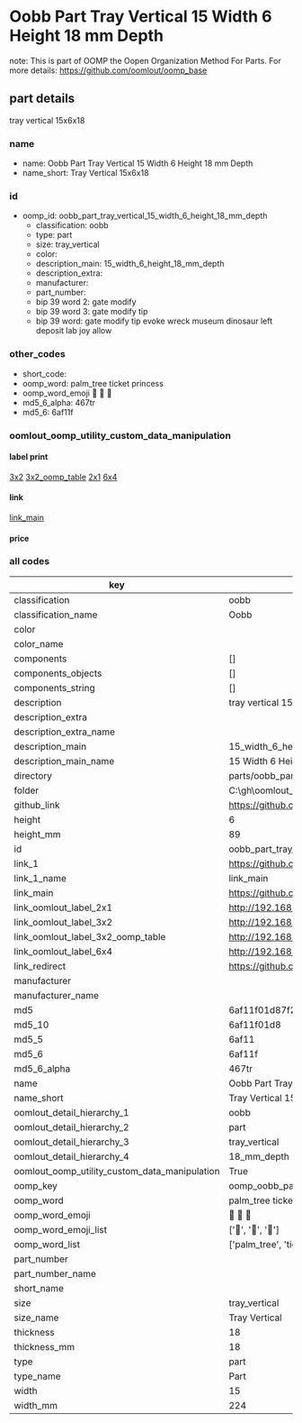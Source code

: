 # Oobb Part Tray Vertical 15 Width 6 Height 18 mm Depth  

note: This is part of OOMP the Oopen Organization Method For Parts. For more details: https://github.com/oomlout/oomp_base

##  part details
  



tray vertical 15x6x18



### name
* name: Oobb Part Tray Vertical 15 Width 6 Height 18 mm Depth
* name_short: Tray Vertical 15x6x18 
### id
* oomp_id: oobb_part_tray_vertical_15_width_6_height_18_mm_depth
  * classification: oobb
  * type: part
  * size: tray_vertical
  * color: 
  * description_main: 15_width_6_height_18_mm_depth
  * description_extra: 
  * manufacturer: 
  * part_number: 
  * bip 39 word 2: gate modify
  * bip 39 word 3: gate modify tip
  * bip 39 word: gate modify tip evoke wreck museum dinosaur left deposit lab joy allow

### other_codes
* short_code: 
* oomp_word: palm_tree ticket princess
* oomp_word_emoji :palm_tree: :ticket: :princess:
* md5_6_alpha: 467tr
* md5_6: 6af11f






### oomlout_oomp_utility_custom_data_manipulation
#### label print
[3x2](http://192.168.1.245:1112/?label=oomp%20467tr)
[3x2_oomp_table](http://192.168.1.108:1112/?label=oomp%20467tr)
[2x1](http://192.168.1.242:1112/?label=oomp%20467tr)
[6x4](http://192.168.1.55:1112/?label=oomp%20467tr)    

#### link

[link_main](https://github.com/oomlout/oomlout_oobb_version_4_generated_parts/tree/main/navigation_oomp/oobb/part/tray_vertical/15_width_6_height_18_mm_depth/part)                              

#### price







### all codes 
| key | value |  
| --- | --- |  
| classification | oobb |  
| classification_name | Oobb |  
| color |  |  
| color_name |  |  
| components | [] |  
| components_objects | [] |  
| components_string | [] |  
| description | tray vertical 15x6x18 |  
| description_extra |  |  
| description_extra_name |  |  
| description_main | 15_width_6_height_18_mm_depth |  
| description_main_name | 15 Width 6 Height 18 mm Depth |  
| directory | parts/oobb_part_tray_vertical_15_width_6_height_18_mm_depth |  
| folder | C:\gh\oomlout_oobb_version_4_generated_parts\parts\oobb_part_tray_vertical_15_width_6_height_18_mm_depth |  
| github_link | https://github.com/oomlout/oomlout_oomp_part_src/tree/main/parts/oobb_part_tray_vertical_15_width_6_height_18_mm_depth |  
| height | 6 |  
| height_mm | 89 |  
| id | oobb_part_tray_vertical_15_width_6_height_18_mm_depth |  
| link_1 | https://github.com/oomlout/oomlout_oobb_version_4_generated_parts/tree/main/navigation_oomp/oobb/part/tray_vertical/15_width_6_height_18_mm_depth/part |  
| link_1_name | link_main |  
| link_main | https://github.com/oomlout/oomlout_oobb_version_4_generated_parts/tree/main/navigation_oomp/oobb/part/tray_vertical/15_width_6_height_18_mm_depth/part |  
| link_oomlout_label_2x1 | http://192.168.1.242:1112/?label=oomp%20467tr |  
| link_oomlout_label_3x2 | http://192.168.1.245:1112/?label=oomp%20467tr |  
| link_oomlout_label_3x2_oomp_table | http://192.168.1.108:1112/?label=oomp%20467tr |  
| link_oomlout_label_6x4 | http://192.168.1.55:1112/?label=oomp%20467tr |  
| link_redirect | https://github.com/oomlout/oomlout_oobb_version_4_generated_parts/tree/main/parts/oobb_tray_vertical_15_06_18 |  
| manufacturer |  |  
| manufacturer_name |  |  
| md5 | 6af11f01d87f27ce46ff14e1c523ab02 |  
| md5_10 | 6af11f01d8 |  
| md5_5 | 6af11 |  
| md5_6 | 6af11f |  
| md5_6_alpha | 467tr |  
| name | Oobb Part Tray Vertical 15 Width 6 Height 18 mm Depth |  
| name_short | Tray Vertical 15x6x18  |  
| oomlout_detail_hierarchy_1 | oobb |  
| oomlout_detail_hierarchy_2 | part |  
| oomlout_detail_hierarchy_3 | tray_vertical |  
| oomlout_detail_hierarchy_4 | 18_mm_depth |  
| oomlout_oomp_utility_custom_data_manipulation | True |  
| oomp_key | oomp_oobb_part_tray_vertical_15_width_6_height_18_mm_depth |  
| oomp_word | palm_tree ticket princess |  
| oomp_word_emoji | :palm_tree: :ticket: :princess: |  
| oomp_word_emoji_list | [':palm_tree:', ':ticket:', ':princess:'] |  
| oomp_word_list | ['palm_tree', 'ticket', 'princess'] |  
| part_number |  |  
| part_number_name |  |  
| short_name |  |  
| size | tray_vertical |  
| size_name | Tray Vertical |  
| thickness | 18 |  
| thickness_mm | 18 |  
| type | part |  
| type_name | Part |  
| width | 15 |  
| width_mm | 224 |  
